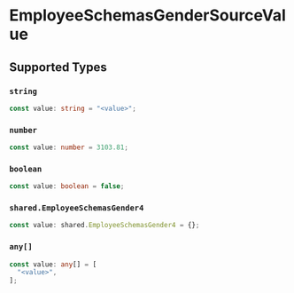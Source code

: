 # EmployeeSchemasGenderSourceValue


## Supported Types

### `string`

```typescript
const value: string = "<value>";
```

### `number`

```typescript
const value: number = 3103.81;
```

### `boolean`

```typescript
const value: boolean = false;
```

### `shared.EmployeeSchemasGender4`

```typescript
const value: shared.EmployeeSchemasGender4 = {};
```

### `any[]`

```typescript
const value: any[] = [
  "<value>",
];
```

